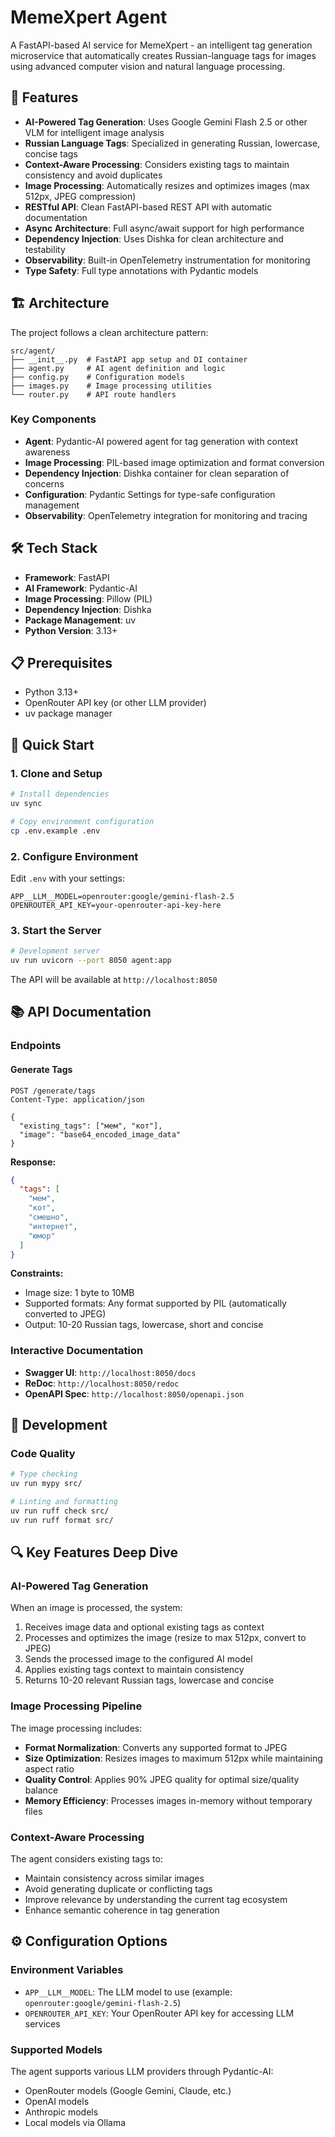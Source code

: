 # MemeXpert Agent

A FastAPI-based AI service for MemeXpert - an intelligent tag generation microservice that automatically creates Russian-language tags for images using advanced computer vision and natural language processing.

## 🚀 Features

- **AI-Powered Tag Generation**: Uses Google Gemini Flash 2.5 or other VLM for intelligent image analysis
- **Russian Language Tags**: Specialized in generating Russian, lowercase, concise tags
- **Context-Aware Processing**: Considers existing tags to maintain consistency and avoid duplicates
- **Image Processing**: Automatically resizes and optimizes images (max 512px, JPEG compression)
- **RESTful API**: Clean FastAPI-based REST API with automatic documentation
- **Async Architecture**: Full async/await support for high performance
- **Dependency Injection**: Uses Dishka for clean architecture and testability
- **Observability**: Built-in OpenTelemetry instrumentation for monitoring
- **Type Safety**: Full type annotations with Pydantic models

## 🏗️ Architecture

The project follows a clean architecture pattern:

```text
src/agent/
├── __init__.py  # FastAPI app setup and DI container
├── agent.py     # AI agent definition and logic
├── config.py    # Configuration models
├── images.py    # Image processing utilities
└── router.py    # API route handlers
```

### Key Components

- **Agent**: Pydantic-AI powered agent for tag generation with context awareness
- **Image Processing**: PIL-based image optimization and format conversion
- **Dependency Injection**: Dishka container for clean separation of concerns
- **Configuration**: Pydantic Settings for type-safe configuration management
- **Observability**: OpenTelemetry integration for monitoring and tracing

## 🛠️ Tech Stack

- **Framework**: FastAPI
- **AI Framework**: Pydantic-AI
- **Image Processing**: Pillow (PIL)
- **Dependency Injection**: Dishka
- **Package Management**: uv
- **Python Version**: 3.13+

## 📋 Prerequisites

- Python 3.13+
- OpenRouter API key (or other LLM provider)
- uv package manager

## 🚀 Quick Start

### 1. Clone and Setup

```bash
# Install dependencies
uv sync

# Copy environment configuration
cp .env.example .env
```

### 2. Configure Environment

Edit `.env` with your settings:

```env
APP__LLM__MODEL=openrouter:google/gemini-flash-2.5
OPENROUTER_API_KEY=your-openrouter-api-key-here
```

### 3. Start the Server

```bash
# Development server
uv run uvicorn --port 8050 agent:app
```

The API will be available at `http://localhost:8050`

## 📚 API Documentation

### Endpoints

#### Generate Tags

```http
POST /generate/tags
Content-Type: application/json

{
  "existing_tags": ["мем", "кот"],
  "image": "base64_encoded_image_data"
}
```

**Response:**

```json
{
  "tags": [
    "мем",
    "кот", 
    "смешно",
    "интернет",
    "юмор"
  ]
}
```

**Constraints:**

- Image size: 1 byte to 10MB
- Supported formats: Any format supported by PIL (automatically converted to JPEG)
- Output: 10-20 Russian tags, lowercase, short and concise

### Interactive Documentation

- **Swagger UI**: `http://localhost:8050/docs`
- **ReDoc**: `http://localhost:8050/redoc`
- **OpenAPI Spec**: `http://localhost:8050/openapi.json`

## 🧪 Development

### Code Quality

```bash
# Type checking
uv run mypy src/

# Linting and formatting
uv run ruff check src/
uv run ruff format src/
```

## 🔍 Key Features Deep Dive

### AI-Powered Tag Generation

When an image is processed, the system:

1. Receives image data and optional existing tags as context
2. Processes and optimizes the image (resize to max 512px, convert to JPEG)
3. Sends the processed image to the configured AI model
4. Applies existing tags context to maintain consistency
5. Returns 10-20 relevant Russian tags, lowercase and concise

### Image Processing Pipeline

The image processing includes:

- **Format Normalization**: Converts any supported format to JPEG
- **Size Optimization**: Resizes images to maximum 512px while maintaining aspect ratio
- **Quality Control**: Applies 90% JPEG quality for optimal size/quality balance
- **Memory Efficiency**: Processes images in-memory without temporary files

### Context-Aware Processing

The agent considers existing tags to:

- Maintain consistency across similar images
- Avoid generating duplicate or conflicting tags
- Improve relevance by understanding the current tag ecosystem
- Enhance semantic coherence in tag generation

## ⚙️ Configuration Options

### Environment Variables

- `APP__LLM__MODEL`: The LLM model to use (example: `openrouter:google/gemini-flash-2.5`)
- `OPENROUTER_API_KEY`: Your OpenRouter API key for accessing LLM services

### Supported Models

The agent supports various LLM providers through Pydantic-AI:

- OpenRouter models (Google Gemini, Claude, etc.)
- OpenAI models
- Anthropic models
- Local models via Ollama
